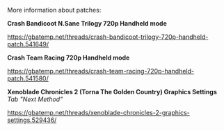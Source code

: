 More information about patches:

**Crash Bandicoot N.Sane Trilogy 720p Handheld mode**

https://gbatemp.net/threads/crash-bandicoot-trilogy-720p-handheld-patch.541649/



**Crash Team Racing 720p Handheld mode**

https://gbatemp.net/threads/crash-team-racing-720p-handheld-patch.541580/



**Xenoblade Chronicles 2 (Torna The Golden Country) Graphics Settings**
_Tab "Next Method"_


https://gbatemp.net/threads/xenoblade-chronicles-2-graphics-settings.529436/
